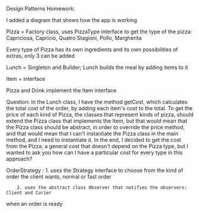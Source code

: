 Design Patterns Homework:

I added a diagram that shows how the app is working

Pizza = Factory class, uses PizzaType interface to get the type of the pizza: 
Capriciosa, Capricio, Quatro Stagioni, Pollo, Margherita

Every type of Pizza has its own ingredients and its own possibilities of extras, 
only 3 can be added


Lunch = Singleton and Builder; Lunch builds the meal by adding items to it

Item = interface

Pizza and Drink implement the Item interface

Question: In the Lunch class, I have the method getCost, which calculates the 
total cost of the order, by adding each item's cost to the total.
To get the price of each kind of Pizza, the classes that represent kinds of pizza, should 
extend the Pizza class that implements the Item, but that would mean that the Pizza class should 
be abstract, in order to override the price method, and that would mean that I can't instantiate the
Pizza class in the main method, and I need to instantiate it. In the end, I decided to get the cost from
the Pizza, a general cost that doesn't depend on the Pizza type, but I wanted to ask you how can I have a 
particular cost for every type in this approach?

OrderStrategy : 1. uses the Strategy interface to choose from the kind of order
the client wants, normal or fast order
		
		2. uses the abstract class Observer that notifies the observers: Client and Curier 
when an order is ready
